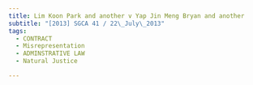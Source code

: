 ```yaml
---
title: Lim Koon Park and another v Yap Jin Meng Bryan and another
subtitle: "[2013] SGCA 41 / 22\_July\_2013"
tags:
  - CONTRACT
  - Misrepresentation
  - ADMINSTRATIVE LAW
  - Natural Justice

---
```


